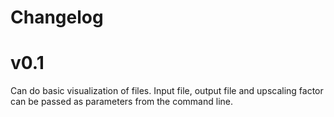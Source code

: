 # Changelog

# v0.1
Can do basic visualization of files.
Input file, output file and upscaling factor can be passed as parameters from
the command line.
